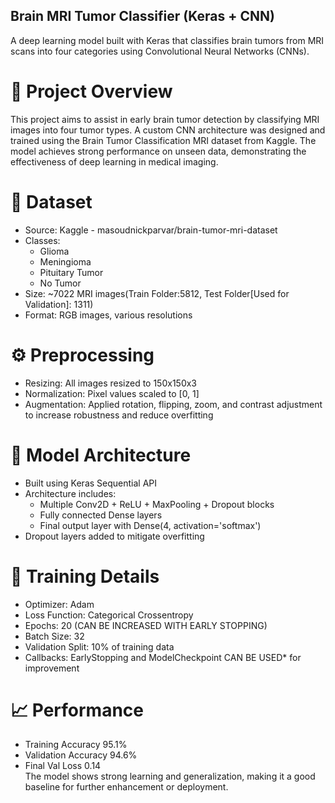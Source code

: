 ## Brain MRI Tumor Classifier (Keras + CNN)
A deep learning model built with Keras that classifies brain tumors from MRI scans into four categories using Convolutional Neural Networks (CNNs).

# 🧠 Project Overview
This project aims to assist in early brain tumor detection by classifying MRI images into four tumor types. A custom CNN architecture was designed and trained using the Brain Tumor Classification MRI dataset from Kaggle. The model achieves strong performance on unseen data, demonstrating the effectiveness of deep learning in medical imaging.

# 📁 Dataset
- Source: Kaggle - masoudnickparvar/brain-tumor-mri-dataset
- Classes:
  - Glioma
  - Meningioma
  - Pituitary Tumor
  - No Tumor
- Size: ~7022 MRI images(Train Folder:5812, Test Folder[Used for Validation]: 1311) 
- Format: RGB images, various resolutions

# ⚙️ Preprocessing
- Resizing: All images resized to 150x150x3
- Normalization: Pixel values scaled to [0, 1]
- Augmentation: Applied rotation, flipping, zoom, and contrast adjustment to increase robustness and reduce overfitting

# 🧱 Model Architecture
- Built using Keras Sequential API
- Architecture includes:
  - Multiple Conv2D + ReLU + MaxPooling + Dropout blocks
  - Fully connected Dense layers
  - Final output layer with Dense(4, activation='softmax')
- Dropout layers added to mitigate overfitting

# 🧪 Training Details
- Optimizer: Adam
- Loss Function: Categorical Crossentropy
- Epochs: 20 (CAN BE INCREASED WITH EARLY STOPPING)
- Batch Size: 32
- Validation Split: 10% of training data
- Callbacks: EarlyStopping and ModelCheckpoint CAN BE USED* for improvement

# 📈 Performance
- Training Accuracy	95.1%
- Validation Accuracy	94.6%
- Final Val Loss	0.14
<br> The model shows strong learning and generalization, making it a good baseline for further enhancement or deployment.


